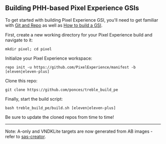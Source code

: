 
## Building PHH-based Pixel Experience GSIs ##

To get started with building Pixel Experience GSI, you'll need to get familiar with [Git and Repo](https://source.android.com/source/using-repo.html) as well as [How to build a GSI](https://github.com/phhusson/treble_experimentations/wiki/How-to-build-a-GSI%3F).

First, create a new working directory for your Pixel Experience build and navigate to it:

    mkdir pixel; cd pixel

Initialize your Pixel Experience workspace:

    repo init -u https://github.com/PixelExperience/manifest -b [eleven|eleven-plus]

Clone this repo:

    git clone https://github.com/ponces/treble_build_pe

Finally, start the build script:

    bash treble_build_pe/build.sh [eleven|eleven-plus]

Be sure to update the cloned repos from time to time!

---

Note: A-only and VNDKLite targets are now generated from AB images - refer to [sas-creator](https://github.com/phhusson/sas-creator).
